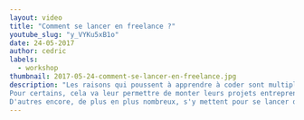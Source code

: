 ```yaml
---
layout: video
title: "Comment se lancer en freelance ?"
youtube_slug: "y_VYKu5xB1o"
date: 24-05-2017
author: cedric
labels:
  - workshop
thumbnail: 2017-05-24-comment-se-lancer-en-freelance.jpg
description: "Les raisons qui poussent à apprendre à coder sont multiples.
Pour certains, cela va leur permettre de monter leurs projets entrepreneuriaux de façon autonome, tandis que d'autres le font pour doper leur set de compétences afin de rejoindre une startup tech.
D'autres encore, de plus en plus nombreux, s'y mettent pour se lancer dans la voie du freelancing, séduits par la liberté que cette voie procure. 3 alumni du Wagon de la communauté Mangrove vous racontent comment ils sont devenus freelances, puis vous partagent leurs meilleurs conseils et pièges à éviter."
---
```

